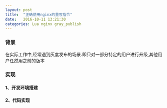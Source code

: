 ```yaml
---
layout: post
title:  "正确使用nginx的重写指令"
date:   2016-10-11 13:21:30
categories: Lua nginx gray_publish
---
```


### 背景
在实际工作中,经常遇到灰度发布的场景.即只对一部分特定的用户进行升级,其他用户任然用之前的版本

### 实现

#### 1、开发环境搭建

#### 2、代码实现
